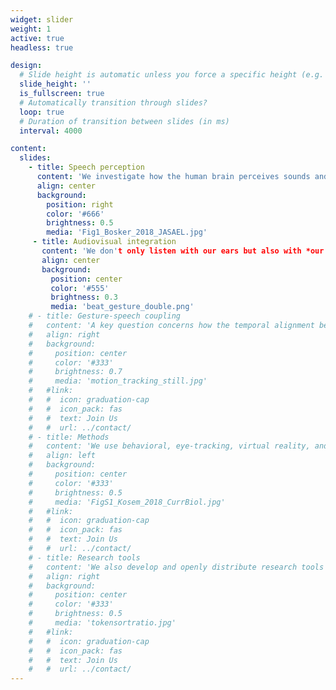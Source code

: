 ```yaml
---
widget: slider
weight: 1
active: true
headless: true

design:
  # Slide height is automatic unless you force a specific height (e.g. '400px')
  slide_height: ''
  is_fullscreen: true
  # Automatically transition through slides?
  loop: true
  # Duration of transition between slides (in ms)
  interval: 4000

content:
  slides:
    - title: Speech perception
      content: 'We investigate how the human brain perceives sounds and words from speech.'
      align: center
      background:
        position: right
        color: '#666'
        brightness: 0.5
        media: 'Fig1_Bosker_2018_JASAEL.jpg'
     - title: Audiovisual integration
       content: 'We don't only listen with our ears but also with *our eyes*, using lip movements, facial expressions, and hand gestures to perceive speech.'
       align: center
       background:
         position: center
         color: '#555'
         brightness: 0.3
         media: 'beat_gesture_double.png'
    # - title: Gesture-speech coupling
    #   content: 'A key question concerns how the temporal alignment between gesture and speech shapes *what we hear*.'
    #   align: right
    #   background:
    #     position: center
    #     color: '#333'
    #     brightness: 0.7
    #     media: 'motion_tracking_still.jpg'
    #   #link:
    #   #  icon: graduation-cap
    #   #  icon_pack: fas
    #   #  text: Join Us
    #   #  url: ../contact/
    # - title: Methods
    #   content: 'We use behavioral, eye-tracking, virtual reality, and neuroimaging methods in our experiments.'
    #   align: left
    #   background:
    #     position: center
    #     color: '#333'
    #     brightness: 0.5
    #     media: 'FigS1_Kosem_2018_CurrBiol.jpg'
    #   #link:
    #   #  icon: graduation-cap
    #   #  icon_pack: fas
    #   #  text: Join Us
    #   #  url: ../contact/
    # - title: Research tools
    #   content: 'We also develop and openly distribute research tools that support and speed up data collection, annotation, and analysis.'
    #   align: right
    #   background:
    #     position: center
    #     color: '#333'
    #     brightness: 0.5
    #     media: 'tokensortratio.jpg'
    #   #link:
    #   #  icon: graduation-cap
    #   #  icon_pack: fas
    #   #  text: Join Us
    #   #  url: ../contact/
---
```


